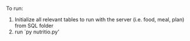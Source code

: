 To run:
  1. Initialize all relevant tables to run with the server (i.e. food, meal, plan) from SQL folder
  2. run `py nutritio.py'
